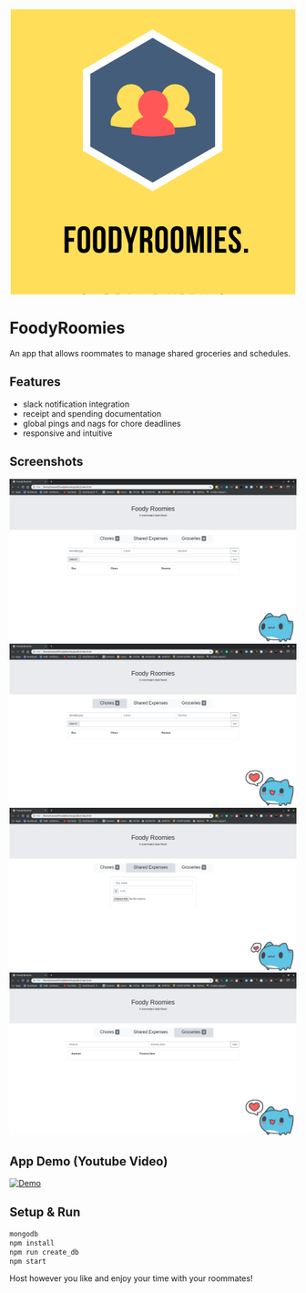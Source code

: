 <div style="text-align:center"><img src="FoodyRoomies.png"/></div>

# FoodyRoomies
 An app that allows roommates to manage shared groceries and schedules.

## Features
 - slack notification integration
 - receipt and spending documentation
 - global pings and nags for chore deadlines
 - responsive and intuitive
 
## Screenshots
<div style="text-align:center"><img src="screenshots/1.png"/></div>
<div style="text-align:center"><img src="screenshots/2.png"/></div>
<div style="text-align:center"><img src="screenshots/3.png"/></div>
<div style="text-align:center"><img src="screenshots/4.png"/></div>

## App Demo (Youtube Video)

[![Demo](https://img.youtube.com/vi/pPiSlKU8Suo/0.jpg)](https://www.youtube.com/watch?v=pPiSlKU8Suo)

## Setup & Run
```
mongodb
npm install
npm run create_db
npm start
```
Host however you like and enjoy your time with your roommates!
